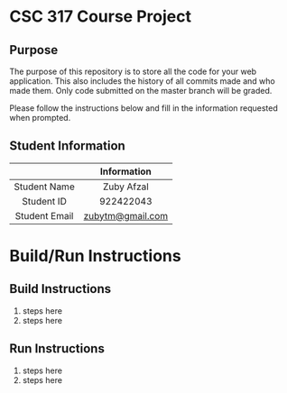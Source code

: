 # CSC 317 Course Project

## Purpose

The purpose of this repository is to store all the code for your web application. This also includes the history of all commits made and who made them. Only code submitted on the master branch will be graded.

Please follow the instructions below and fill in the information requested when prompted.

## Student Information

|               | Information      |
|:-------------:|:----------------:|
| Student Name  | Zuby Afzal       |
| Student ID    | 922422043        |
| Student Email | zubytm@gmail.com |



# Build/Run Instructions

## Build Instructions
1. steps here
2. steps here

## Run Instructions
1. steps here
2. steps here 
